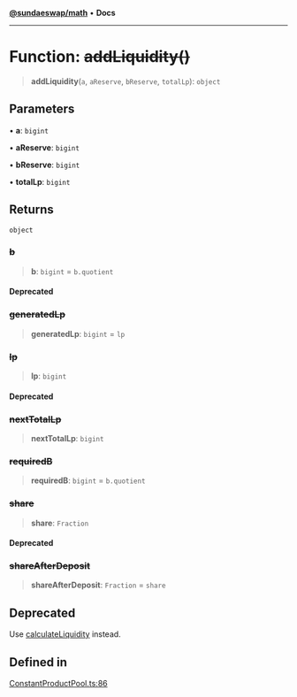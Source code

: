 [**@sundaeswap/math**](../../../README.md) • **Docs**

***

# Function: ~~addLiquidity()~~

> **addLiquidity**(`a`, `aReserve`, `bReserve`, `totalLp`): `object`

## Parameters

• **a**: `bigint`

• **aReserve**: `bigint`

• **bReserve**: `bigint`

• **totalLp**: `bigint`

## Returns

`object`

### ~~b~~

> **b**: `bigint` = `b.quotient`

#### Deprecated

### ~~generatedLp~~

> **generatedLp**: `bigint` = `lp`

### ~~lp~~

> **lp**: `bigint`

#### Deprecated

### ~~nextTotalLp~~

> **nextTotalLp**: `bigint`

### ~~requiredB~~

> **requiredB**: `bigint` = `b.quotient`

### ~~share~~

> **share**: `Fraction`

#### Deprecated

### ~~shareAfterDeposit~~

> **shareAfterDeposit**: `Fraction` = `share`

## Deprecated

Use [calculateLiquidity](calculateLiquidity.md) instead.

## Defined in

[ConstantProductPool.ts:86](https://github.com/SundaeSwap-finance/sundae-sdk/blob/main/packages/math/src/PoolMath/ConstantProductPool.ts#L86)
